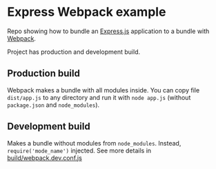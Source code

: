 # Express Webpack example
Repo showing how to bundle an [Express.js](https://github.com/expressjs/express)
application to a bundle with [Webpack](https://github.com/webpack/webpack).

Project has production and development build.

## Production build
Webpack makes a bundle with all modules inside. You can copy file `dist/app.js`
to any directory and run it with `node app.js`
(without `package.json` and `node_modules`).

## Development build
Makes a bundle without modules from `node_modules`.
Instead, `require('mode_name')` injected. See more details
in [build/webpack.dev.conf.js](build/webpack.dev.conf.js)
